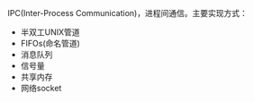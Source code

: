 
IPC(Inter-Process Communication)，进程间通信。主要实现方式：

- 半双工UNIX管道
- FIFOs(命名管道)
- 消息队列
- 信号量
- 共享内存
- 网络socket
